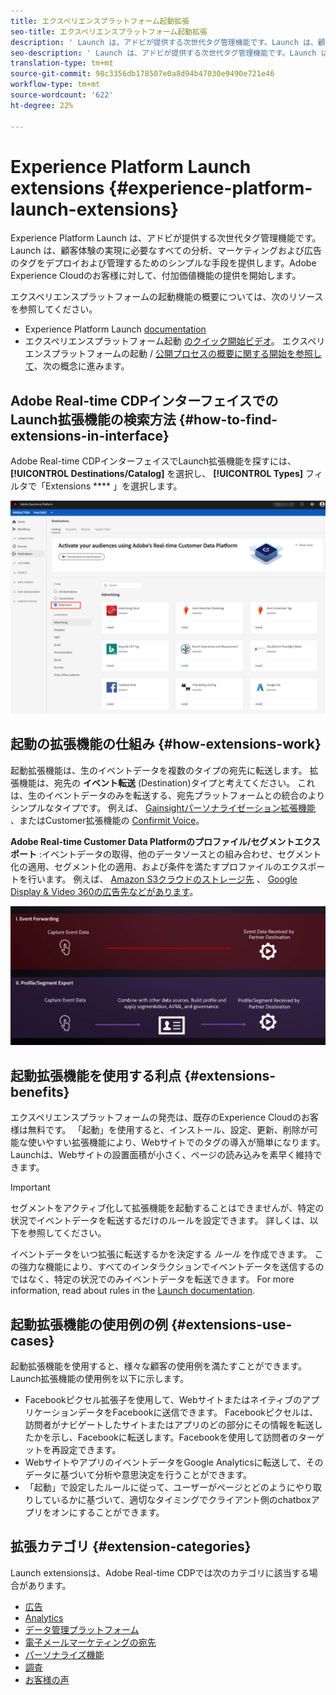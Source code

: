 ```yaml
---
title: エクスペリエンスプラットフォーム起動拡張
seo-title: エクスペリエンスプラットフォーム起動拡張
description: ' Launch は、アドビが提供する次世代タグ管理機能です。Launch は、顧客体験の実現に必要なすべての分析、マーケティングおよび広告のタグをデプロイおよび管理するためのシンプルな手段を提供します。'
seo-description: ' Launch は、アドビが提供する次世代タグ管理機能です。Launch は、顧客体験の実現に必要なすべての分析、マーケティングおよび広告のタグをデプロイおよび管理するためのシンプルな手段を提供します。'
translation-type: tm+mt
source-git-commit: 98c3356db178507e0a8d94b47030e9490e721e46
workflow-type: tm+mt
source-wordcount: '622'
ht-degree: 22%

---
```



# Experience Platform Launch extensions {#experience-platform-launch-extensions}

Experience Platform Launch は、アドビが提供する次世代タグ管理機能です。Launch は、顧客体験の実現に必要なすべての分析、マーケティングおよび広告のタグをデプロイおよび管理するためのシンプルな手段を提供します。Adobe Experience Cloudのお客様に対して、付加価値機能の提供を開始します。

エクスペリエンスプラットフォームの起動機能の概要については、次のリソースを参照してください。
* Experience Platform Launch [documentation](https://docs.adobe.com/content/help/ja-JP/launch/using/overview.html)
* エクスペリエンスプラットフォーム起動 [のクイック開始ビデオ](https://docs.adobe.com/content/help/en/launch/using/intro/get-started/videos.html)。 エクスペリエンスプラットフォームの起動 [](https://www.youtube.com/embed/rwqqkG1SERU) / [公開プロセスの概要に関する開始を参照して](https://helpx.adobe.com/jp/analytics/how-to/adobe-launch-publishing-process.html)、次の概念に進みます。

## Adobe Real-time CDPインターフェイスでのLaunch拡張機能の検索方法 {#how-to-find-extensions-in-interface}

Adobe Real-time CDPインターフェイスでLaunch拡張機能を探すには、 **[!UICONTROL Destinations/Catalog]** を選択し、 **[!UICONTROL Types]** フィルタで「Extensions **** 」を選択します。

![インターフェイスの拡張フィルター](/help/rtcdp/destinations/assets/extensions-filter.png)

## 起動の拡張機能の仕組み {#how-extensions-work}

起動拡張機能は、生のイベントデータを複数のタイプの宛先に転送します。 拡張機能は、宛先の **イベント転送** (Destination)タイプと考えてください。 これは、生のイベントデータのみを転送する、宛先プラットフォームとの統合のよりシンプルなタイプです。 例えば、 [Gainsightパーソナライゼーション拡張機能](/help/rtcdp/destinations/gainsight-extension.md) 、またはCustomer拡張機能の [Confirmit Voice](/help/rtcdp/destinations/confirmit-digital-feedback-extension.md)。

**Adobe Real-time Customer Data Platformのプロファイル/セグメントエクスポート** :イベントデータの取得、他のデータソースとの組み合わせ、セグメント化の適用、セグメント化の適用、および条件を満たすプロファイルのエクスポートを行います。 例えば、 [Amazon S3クラウドのストレージ先](/help/rtcdp/destinations/amazon-s3-destination.md) 、 [Google Display &amp; Video 360の広告先などがあります](/help/rtcdp/destinations/google-dv360-destination.md)。

![他の宛先と比較したエクスペリエンスプラットフォーム起動の拡張](/help/rtcdp/destinations/assets/launch-and-other-destinations.png)

## 起動拡張機能を使用する利点 {#extensions-benefits}

エクスペリエンスプラットフォームの発売は、既存のExperience Cloudのお客様は無料です。 「起動」を使用すると、インストール、設定、更新、削除が可能な使いやすい拡張機能により、Webサイトでのタグの導入が簡単になります。 Launchは、Webサイトの設置面積が小さく、ページの読み込みを素早く維持できます。

>[!IMPORTANT]
>
>セグメントをアクティブ化して拡張機能を起動することはできませんが、特定の状況でイベントデータを転送するだけのルールを設定できます。 詳しくは、以下を参照してください。

イベントデータをいつ拡張に転送するかを決定する *ルール* を作成できます。 この強力な機能により、すべてのインタラクションでイベントデータを送信するのではなく、特定の状況でのみイベントデータを転送できます。 For more information, read about rules in the [Launch documentation](https://docs.adobe.com/help/ja-JP/launch/using/reference/manage-resources/rules.html).

## 起動拡張機能の使用例の例 {#extensions-use-cases}

起動拡張機能を使用すると、様々な顧客の使用例を満たすことができます。 Launch拡張機能の使用例を以下に示します。

* Facebookピクセル拡張子を使用して、WebサイトまたはネイティブのアプリケーションデータをFacebookに送信できます。 Facebookピクセルは、訪問者がナビゲートしたサイトまたはアプリのどの部分にその情報を転送したかを示し、Facebookに転送します。Facebookを使用して訪問者のターゲットを再設定できます。
* WebサイトやアプリのイベントデータをGoogle Analyticsに転送して、そのデータに基づいて分析や意思決定を行うことができます。
* 「起動」で設定したルールに従って、ユーザーがページとどのようにやり取りしているかに基づいて、適切なタイミングでクライアント側のchatboxアプリをオンにすることができます。


## 拡張カテゴリ {#extension-categories}

Launch extensionsは、Adobe Real-time CDPでは次のカテゴリに該当する場合があります。

* [広告](/help/rtcdp/destinations/advertising-destinations.md)
* [Analytics](/help/rtcdp/destinations/analytics-destinations.md)
* [データ管理プラットフォーム](/help/rtcdp/destinations/dmp-destinations.md)
* [電子メールマーケティングの宛先 ](/help/rtcdp/destinations/email-marketing-destinations.md)
* [パーソナライズ機能](/help/rtcdp/destinations/personalization-destinations.md)
* [調査](/help/rtcdp/destinations/survey-destinations.md)
* [お客様の声](/help/rtcdp/destinations/voice-of-customer-destinations.md)
